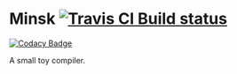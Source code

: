# Minsk  <a href="https://travis-ci.org/JYInMyHeart/Minsk"><img src="https://travis-ci.org/JYInMyHeart/Minsk.svg?branch=master" alt="Travis CI Build status"></a>

[![Codacy Badge](https://api.codacy.com/project/badge/Grade/fe08645b04454fbd9e401e06fe0e9a32)](https://app.codacy.com/app/JYInMyHeart/Minsk?utm_source=github.com&utm_medium=referral&utm_content=JYInMyHeart/Minsk&utm_campaign=Badge_Grade_Dashboard)

A small toy compiler.
